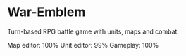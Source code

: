 # War-Emblem

Turn-based RPG battle game with units, maps and combat.

Map editor: 100%
Unit editor: 99%
Gameplay: 100%
